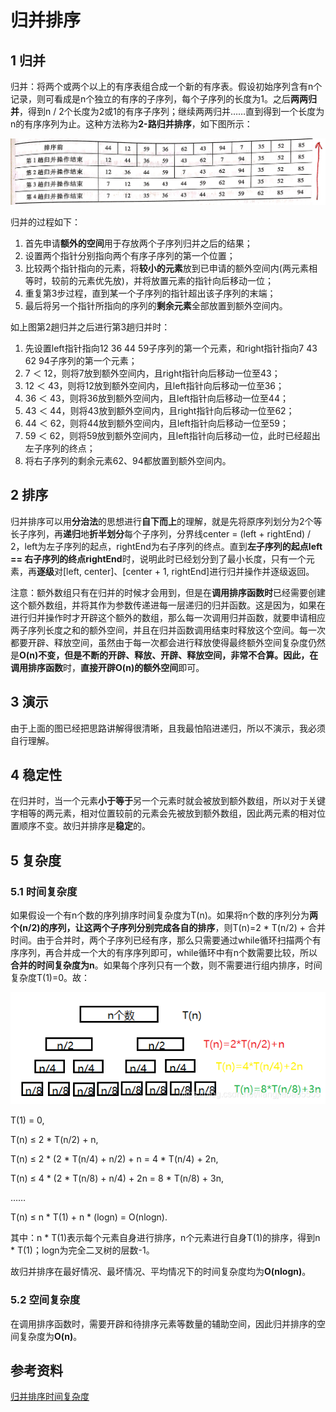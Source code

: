# 归并排序

## 1 归并

归并：将两个或两个以上的有序表组合成一个新的有序表。假设初始序列含有n个记录，则可看成是n个独立的有序的子序列，每个子序列的长度为1。之后**两两归并**，得到n / 2个长度为2或1的有序子序列；继续两两归并……直到得到一个长度为n的有序序列为止。这种方法称为**2-路归并排序**，如下图所示：

![2-路归并](images/2-路归并.jpg)

归并的过程如下：

1. 首先申请**额外的空间**用于存放两个子序列归并之后的结果；
2. 设置两个指针分别指向两个有序子序列的第一个位置；
3. 比较两个指针指向的元素，将**较小的元素**放到已申请的额外空间内(两元素相等时，较前的元素优先放)，并将放置元素的指针向后移动一位；
4. 重复第3步过程，直到某一个子序列的指针超出该子序列的末端；
5. 最后将另一个指针所指向的序列的**剩余元素**全部放置到额外空间内。

如上图第2趟归并之后进行第3趟归并时：

1. 先设置left指针指向12 36 44 59子序列的第一个元素，和right指针指向7 43 62 94子序列的第一个元素；
2. 7 ＜ 12，则将7放到额外空间内，且right指针向后移动一位至43；
3. 12 ＜ 43，则将12放到额外空间内，且left指针向后移动一位至36；
4. 36 ＜ 43，则将36放到额外空间内，且left指针向后移动一位至44；
5. 43 ＜ 44，则将43放到额外空间内，且right指针向后移动一位至62；
6. 44 ＜ 62，则将44放到额外空间内，且left指针向后移动一位至59；
7. 59 ＜ 62，则将59放到额外空间内，且left指针向后移动一位，此时已经超出左子序列的终点；
8. 将右子序列的剩余元素62、94都放置到额外空间内。

## 2 排序

归并排序可以用**分治法**的思想进行**自下而上**的理解，就是先将原序列划分为2个等长子序列，再**递归**地**折半划分**每个子序列，分界线center = (left + rightEnd) / 2，left为左子序列的起点，rightEnd为右子序列的终点。直到**左子序列的起点left == 右子序列的终点rightEnd**时，说明此时已经划分到了最小长度，只有一个元素，再**逐级**对[left, center]、[center + 1, rightEnd]进行归并操作并逐级返回。

注意：额外数组只有在归并的时候才会用到，但是在**调用排序函数时**已经需要创建这个额外数组，并将其作为参数传递进每一层递归的归并函数。这是因为，如果在进行归并操作时才开辟这个额外的数组，那么每一次调用归并函数，就要申请相应两子序列长度之和的额外空间，并且在归并函数调用结束时释放这个空间。每一次都要开辟、释放空间，虽然由于每一次都会进行释放使得最终额外空间复杂度仍然是**O(n)**不变，但是不断的开辟、释放、开辟、释放空间，非常不合算。因此，在调用**排序函数**时，**直接开辟O(n)的额外空间**即可。

## 3 演示

由于上面的图已经把思路讲解得很清晰，且我最怕陷进递归，所以不演示，我必须自行理解。

## 4 稳定性

在归并时，当一个元素**小于等于**另一个元素时就会被放到额外数组，所以对于关键字相等的两元素，相对位置较前的元素会先被放到额外数组，因此两元素的相对位置顺序不变。故归并排序是**稳定**的。

## 5 复杂度

### 5.1 时间复杂度

如果假设一个有n个数的序列排序时间复杂度为T(n)。如果将n个数的序列分为**两个(n/2)**的序列，让这**两个子序列分别完成各自的排序**，则T(n)=2 * T(n/2) + 合并时间。由于合并时，两个子序列已经有序，那么只需要通过while循环扫描两个有序序列，再合并成一个大的有序序列即可，while循环中有n个数需要比较，所以**合并的时间复杂度为n**。如果每个序列只有一个数，则不需要进行组内排序，时间复杂度T(1)=0。故：

![时间复杂度](images/时间复杂度.png)

T(1) = 0,

T(n) ≤ 2 * T(n/2) + n,

T(n) ≤ 2 * (2 * T(n/4) + n/2) + n = 4 * T(n/4) + 2n,  

T(n) ≤ 4 * (2 * T(n/8) + n/4) + 2n = 8 * T(n/8) + 3n,  

……  

T(n) ≤ n * T(1) + n * (logn) = O(nlogn). 

其中：n * T(1)表示每个元素自身进行排序，n个元素进行自身T(1)的排序，得到n * T(1)；logn为完全二叉树的层数-1。

故归并排序在最好情况、最坏情况、平均情况下的时间复杂度均为**O(nlogn)**。

### 5.2 空间复杂度

在调用排序函数时，需要开辟和待排序元素等数量的辅助空间，因此归并排序的空间复杂度为**O(n)**。

## 参考资料

[归并排序时间复杂度](https://blog.csdn.net/liangjiabao5555/article/details/89670082)